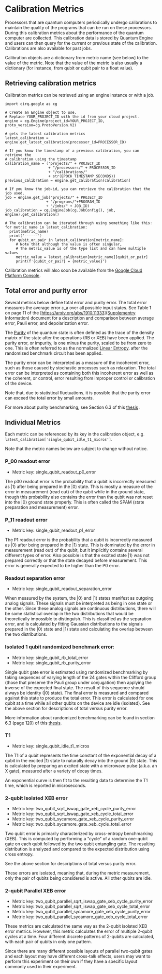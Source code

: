 # Calibration Metrics

Processors that are quantum computers periodically undergo calibrations to
maintain the quality of the programs that can be run on these processors.
During this calibration metrics about the performance of the quantum computer 
are collected.  This calibration data is stored by Quantum Engine and users can
then query for the current or previous state of the calibration.
Calibrations are also available for past jobs.

Calibration objects are a dictionary from metric name (see below) to the value
of the metric.  Note that the value of the metric is also usually a dictionary
(for instance, from qubit or qubit pair to a float value).

## Retrieving calibration metrics

Calibration metrics can be retrieved using an engine instance or with a job.

```
import cirq.google as cg

# Create an Engine object to use.
# Replace YOUR_PROJECT_ID with the id from your cloud project.
engine = cg.Engine(project_id=YOUR_PROJECT_ID, proto_version=cg.ProtoVersion.V2)

# gets the latest calibration metrics
latest_calibration = engine.get_latest_calibration(processor_id=PROCESSOR_ID)

# If you know the timestamp of a previous calibration, you can retrieve the
# calibration using the timestamp
calibration_name = ("projects/" + PROJECT_ID 
                    + "/processors/" + PROCESSOR_ID
                    + "/calibrations/" 
                    + str(EPOCH_TIMESTAMP_SECONDS)) 
previous_calibration = engine.get_calibration(calibration)

# If you know the job-id, you can retrieve the calibration that the job used.
job = engine.get_job("projects/" + PROJECT_ID
                   + "/programs/"+PROGRAM_ID
                   + "/jobs/" + JOB_ID)
job_calibration = cg.EngineJob(cg.JobConfig(), job, engine).get_calibration()

# The calibration can be iterated through using something like this:
for metric_name in latest_calibration:
  print(metric_name)
  print('------')
  for qubit_or_pair in latest_calibration[metric_name]:
     # Note that although the value is often singular,
     # The metric_value is of the type list and can have multiple values     
     metric_value = latest_calibration[metric_name][qubit_or_pair]
     print(f'{qubit_or_pair} = {metric_value}')
```

Calibration metrics will also soon be available from the 
[Google Cloud Platform Console](https://console.cloud.google.com).

## Total error and purity error

Several metrics below define total error and purity error.  The total error
measures the average error ε_a over all possible input states.  See Table 1 on
page 11 of the [https://arxiv.org/abs/1910.11333](Supplementry Information)
document for a description and comparison between average error, Pauli error,
and depolarization error.

The [Purity](https://en.wikipedia.org/wiki/Purity_(quantum_mechanics)) of the
quantum state is often defined as the trace of the density matrix of the
state after the operations (RB or XEB) have been applied.  The purity error,
or impurity, is one minus the purity, scaled to be from zero to one.  This is
often referred to as the normalized
[Linear Entropy](https://en.wikipedia.org/wiki/Linear_entropy).
after the randomized benchmark circuit has been applied.  

The purity error can be interpreted as a measure of the incoherent error,
such as those caused by stochastic processes such as relaxation.  The total
error can be interpreted as containing both this incoherent error as well as
the coherent, or control, error resulting from improper control or calibration
of the device.

Note that, due to statistical fluctuations, it is possible that the purity
error can exceed the total error by small amounts.

For more about purity benchmarking, see Section 6.3 of this
[thesis](https://web.physics.ucsb.edu/~martinisgroup/theses/Chen2018.pdf) .

## Individual Metrics

Each metric can be referenced by its key in the calibration object, e.g.
```latest_calibration['single_qubit_idle_t1_micros']```.

Note that the metric names below are subject to change without notice.

### P_00 readout error

*   Metric key: single_qubit_readout_p0_error

The p00 readout error is the probability that a qubit is incorrectly measured as
|1⟩ after being prepared in the |0⟩ state.  This is mostly a measure of the
error in measurement (read out) of the qubit while in the ground state,
though this probability also contains the error than the qubit was not reset
into the |0⟩ ground state properly.  This is often called the SPAM (state 
preparation and measurement) error.

### P_11 readout error
*   Metric key: single_qubit_readout_p1_error

The P1 readout error is the probability that a qubit is incorrectly measured as
|0⟩ after being prepared in the |1⟩ state.  This is dominated by the error in
measurement (read out) of the qubit, but it implicitly contains several
different types of error.  Also possible is that the excited state |1⟩ was not
prepared correctly or that the state decayed before measurement.  This error is
generally expected to be higher than the P0 error.

### Readout separation error
*   Metric key: single_qubit_readout_separation_error

When measured by the system, the |0⟩ and |1⟩ states manifest as outgoing analog
signals.  These signals must be interpreted as being in one state or the other.
Since these analog signals are continuous distributions, there will be some
statistical overlap in the two distributions that would be theoretically
impossible to distinguish.  This is classified as the separation error, and is
calculated by fitting Gaussian distributions to the signals prepared in the
|0⟩ state and |1⟩ state and calculating the overlap between the two
distributions.

### Isolated 1 qubit randomized benchmark error: 
*   Metric key: single_qubit_rb_total_error
*   Metric key: single_qubit_rb_purity_error

Single qubit gate error is estimated using randomized benchmarking by taking
sequences of varying length of the 24 gates within the Clifford group
(those that preserve the Pauli group under conjugation) then applying the
inverse of the expected final state.  The result of this sequence should always
be identity (|0⟩ state).  The final error is measured and compared against this
state to produce the total error.  This error is calculated for one qubit at a
time while all other qubits on the device are idle (isolated).  See the
above section for descriptions of total versus purity error.

More information about randomized benchmarking can be found in section 6.3
(page 120) of this
[thesis](https://web.physics.ucsb.edu/~martinisgroup/theses/Chen2018.pdf).

 
### T1 
*   Metric key: single_qubit_idle_t1_micros

The T1 of a qubit represents the time constant of the exponential decay of a
qubit in the excited |1⟩ state to naturally decay into the ground |0⟩ state.
This is calculated by preparing an excited state with a microwave pulse
(a.k.a. an X gate), measured after a variety of decay times.

An exponential curve is then fit to the resulting data to determine the T1 time,
which is reported in microseconds.

### 2-qubit Isolated XEB error
 
*   Metric key: two_qubit_sqrt_iswap_gate_xeb_cycle_purity_error
*   Metric key: two_qubit_sqrt_iswap_gate_xeb_cycle_total_error
*   Metric key: two_qubit_sycamore_gate_xeb_cycle_purity_error
*   Metric key: two_qubit_sycamore_gate_xeb_cycle_total_error

Two qubit error is primarily characterized by cross-entropy benchmarking (XEB).
This is computed by performing a "cycle" of a random one-qubit gate on each
qubit followed by the two qubit entangling gate.  The resulting distribution is
analyzed and compared to the expected distribution using cross entropy.

See the above section for descriptions of total versus purity error.

These errors are isolated, meaning that, during the metric measurement, only the
pair of qubits being considered is active.  All other qubits are idle.

### 2-qubit Parallel XEB error
*   Metric key: two_qubit_parallel_sqrt_iswap_gate_xeb_cycle_purity_error
*   Metric key: two_qubit_parallel_sqrt_iswap_gate_xeb_cycle_total_error
*   Metric key: two_qubit_parallel_sycamore_gate_xeb_cycle_purity_error
*   Metric key: two_qubit_parallel_sycamore_gate_xeb_cycle_total_error

These metrics are calculated the same way as the 2-qubit isolated XEB error
metrics.  However, this metric calculates the error of multiple 2-qubit cycles
at a time.  Four different discrete patterns of 2-qubits are calculated, with
each pair of qubits in only one pattern.

Since there are many different possible layouts of parallel two-qubit gates
and each layout may have different cross-talk effects, users may want to perform
this experiment on their own if they have a specific layout commonly used in
their experiment.


